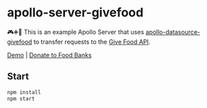 # apollo-server-givefood

🎮➕🥫 This is an example Apollo Server that uses [apollo-datasource-givefood](https://github.com/notrab/apollo-datasource-givefood) to transfer requests to the [Give Food API](https://www.givefood.org.uk/api/).

[Demo](https://apollo-server-givefood.herokuapp.com) | [Donate to Food Banks](https://www.givefood.org.uk)

## Start

```bash
npm install
npm start
```
